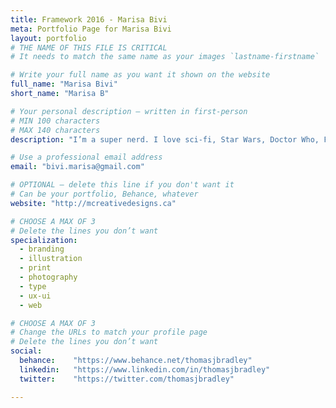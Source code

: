 ```yaml
---
title: Framework 2016 - Marisa Bivi
meta: Portfolio Page for Marisa Bivi
layout: portfolio
# THE NAME OF THIS FILE IS CRITICAL
# It needs to match the same name as your images `lastname-firstname`

# Write your full name as you want it shown on the website
full_name: "Marisa Bivi"
short_name: "Marisa B"

# Your personal description — written in first-person
# MIN 100 characters
# MAX 140 characters
description: "I’m a super nerd. I love sci-fi, Star Wars, Doctor Who, Firefly, Star Trek, Ghostbusters, Godzilla, science, space, and dinosaurs."

# Use a professional email address
email: "bivi.marisa@gmail.com"

# OPTIONAL — delete this line if you don't want it
# Can be your portfolio, Behance, whatever
website: "http://mcreativedesigns.ca"

# CHOOSE A MAX OF 3
# Delete the lines you don’t want
specialization:
  - branding
  - illustration
  - print
  - photography
  - type
  - ux-ui
  - web

# CHOOSE A MAX OF 3
# Change the URLs to match your profile page
# Delete the lines you don’t want
social:
  behance:    "https://www.behance.net/thomasjbradley"
  linkedin:   "https://www.linkedin.com/in/thomasjbradley"
  twitter:    "https://twitter.com/thomasjbradley"

---
```

